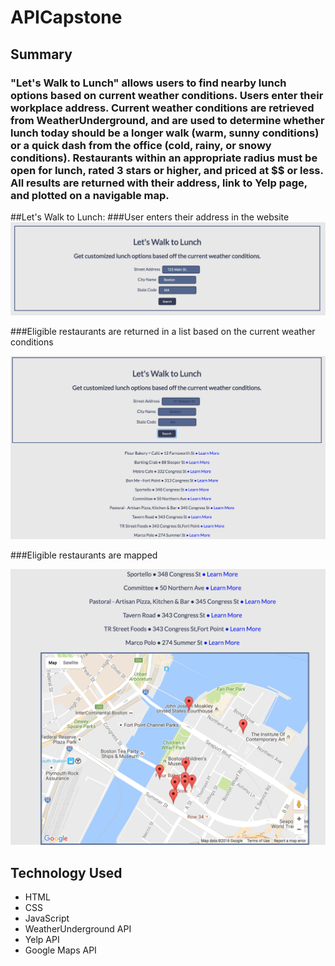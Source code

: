 # APICapstone

## Summary
### "Let's Walk to Lunch" allows users to find nearby lunch options based on current weather conditions. Users enter their workplace address. Current weather conditions are retrieved from WeatherUnderground, and are used to determine whether lunch today should be a longer walk (warm, sunny conditions) or a quick dash from the office (cold, rainy, or snowy conditions). Restaurants within an appropriate radius must be open for lunch, rated 3 stars or higher, and priced at $$ or less. All results are returned with their address, link to Yelp page, and plotted on a navigable map. 

##Let's Walk to Lunch: 
###User enters their address in the website 
![alt text][search]

[search]: https://github.com/bd711/APICapstone/blob/master/screenshot1.png "Search Criteria"

###Eligible restaurants are returned in a list based on the current weather conditions 

![alt text][return]

[return]: https://github.com/bd711/APICapstone/blob/master/screenshot2.png "List of elgible restaurants"

###Eligible restaurants are mapped 

![alt text][map]

[map]: https://github.com/bd711/APICapstone/blob/master/screenshot3.png "Map"



## Technology Used 
* HTML
* CSS 
* JavaScript 
* WeatherUnderground API
* Yelp API
* Google Maps API 